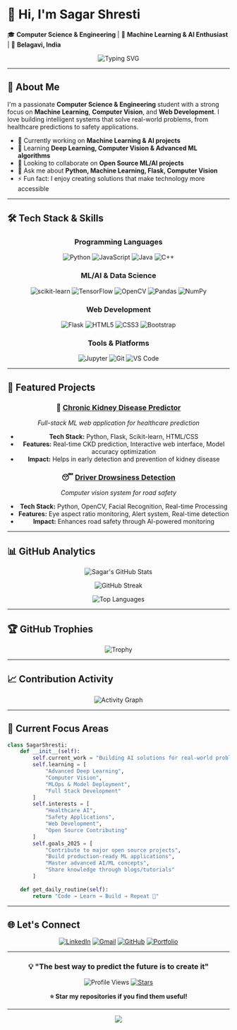 # 👋 Hi, I'm Sagar Shresti

🎓 **Computer Science & Engineering** | 🤖 **Machine Learning & AI Enthusiast** | 📍 **Belagavi, India**

<div align="center">
  <img src="https://readme-typing-svg.herokuapp.com?font=Fira+Code&size=22&pause=1000&color=58A6FF&width=600&lines=Machine+Learning+Developer;Full+Stack+Web+Developer;AI+%26+Computer+Vision+Enthusiast;Always+Learning+New+Technologies" alt="Typing SVG" />
</div>

---

## 💫 About Me

I'm a passionate **Computer Science & Engineering** student with a strong focus on **Machine Learning**, **Computer Vision**, and **Web Development**. I love building intelligent systems that solve real-world problems, from healthcare predictions to safety applications.

- 🔭 Currently working on **Machine Learning & AI projects**
- 🌱 Learning **Deep Learning, Computer Vision & Advanced ML algorithms**
- 👯 Looking to collaborate on **Open Source ML/AI projects**
- 💬 Ask me about **Python, Machine Learning, Flask, Computer Vision**
- ⚡ Fun fact: I enjoy creating solutions that make technology more accessible

---

## 🛠️ Tech Stack & Skills

<div align="center">

### Programming Languages
![Python](https://img.shields.io/badge/Python-3776AB?style=for-the-badge&logo=python&logoColor=white)
![JavaScript](https://img.shields.io/badge/JavaScript-F7DF1E?style=for-the-badge&logo=javascript&logoColor=black)
![Java](https://img.shields.io/badge/Java-ED8B00?style=for-the-badge&logo=java&logoColor=white)
![C++](https://img.shields.io/badge/C%2B%2B-00599C?style=for-the-badge&logo=c%2B%2B&logoColor=white)

### ML/AI & Data Science
![scikit-learn](https://img.shields.io/badge/scikit--learn-F7931E?style=for-the-badge&logo=scikit-learn&logoColor=white)
![TensorFlow](https://img.shields.io/badge/TensorFlow-FF6F00?style=for-the-badge&logo=TensorFlow&logoColor=white)
![OpenCV](https://img.shields.io/badge/OpenCV-27338e?style=for-the-badge&logo=OpenCV&logoColor=white)
![Pandas](https://img.shields.io/badge/Pandas-2C2D72?style=for-the-badge&logo=pandas&logoColor=white)
![NumPy](https://img.shields.io/badge/Numpy-777BB4?style=for-the-badge&logo=numpy&logoColor=white)

### Web Development
![Flask](https://img.shields.io/badge/Flask-000000?style=for-the-badge&logo=flask&logoColor=white)
![HTML5](https://img.shields.io/badge/HTML5-E34F26?style=for-the-badge&logo=html5&logoColor=white)
![CSS3](https://img.shields.io/badge/CSS3-1572B6?style=for-the-badge&logo=css3&logoColor=white)
![Bootstrap](https://img.shields.io/badge/Bootstrap-563D7C?style=for-the-badge&logo=bootstrap&logoColor=white)

### Tools & Platforms
![Jupyter](https://img.shields.io/badge/Jupyter-F37626.svg?&style=for-the-badge&logo=Jupyter&logoColor=white)
![Git](https://img.shields.io/badge/GIT-E44C30?style=for-the-badge&logo=git&logoColor=white)
![VS Code](https://img.shields.io/badge/VSCode-0078D4?style=for-the-badge&logo=visual%20studio%20code&logoColor=white)

</div>

---

## 🚀 Featured Projects

<div align="center">

### 🏥 [Chronic Kidney Disease Predictor](https://github.com/Sagarshresti18/ckd-predictor)
*Full-stack ML web application for healthcare prediction*
- **Tech Stack:** Python, Flask, Scikit-learn, HTML/CSS
- **Features:** Real-time CKD prediction, Interactive web interface, Model accuracy optimization
- **Impact:** Helps in early detection and prevention of kidney disease

### 😴 [Driver Drowsiness Detection](https://github.com/Sagarshresti18/DriverDrowsinessDetection)
*Computer vision system for road safety*
- **Tech Stack:** Python, OpenCV, Facial Recognition, Real-time Processing
- **Features:** Eye aspect ratio monitoring, Alert system, Real-time detection
- **Impact:** Enhances road safety through AI-powered monitoring

</div>

---

## 📊 GitHub Analytics

<div align="center">

![Sagar's GitHub Stats](https://github-readme-stats.vercel.app/api?username=Sagarshresti18&show_icons=true&theme=tokyonight&count_private=true&hide_border=true)

![GitHub Streak](https://github-readme-streak-stats.herokuapp.com/?user=Sagarshresti18&theme=tokyonight&hide_border=true)

![Top Languages](https://github-readme-stats.vercel.app/api/top-langs/?username=Sagarshresti18&layout=compact&theme=tokyonight&hide_border=true)

</div>

---

## 🏆 GitHub Trophies

<div align="center">

![Trophy](https://github-profile-trophy.vercel.app/?username=Sagarshresti18&theme=tokyonight&no-frame=true&margin-w=15&margin-h=15)

</div>

---

## 📈 Contribution Activity

<div align="center">

![Activity Graph](https://github-readme-activity-graph.vercel.app/graph?username=Sagarshresti18&theme=tokyo-night&hide_border=true)

</div>

---

## 🎯 Current Focus Areas

```python
class SagarShresti:
    def __init__(self):
        self.current_work = "Building AI solutions for real-world problems"
        self.learning = [
            "Advanced Deep Learning",
            "Computer Vision",
            "MLOps & Model Deployment",
            "Full Stack Development"
        ]
        self.interests = [
            "Healthcare AI",
            "Safety Applications",
            "Web Development",
            "Open Source Contributing"
        ]
        self.goals_2025 = [
            "Contribute to major open source projects",
            "Build production-ready ML applications",
            "Master advanced AI/ML concepts",
            "Share knowledge through blogs/tutorials"
        ]
    
    def get_daily_routine(self):
        return "Code → Learn → Build → Repeat 🔄"
```

---

## 🌐 Let's Connect

<div align="center">

[![LinkedIn](https://img.shields.io/badge/LinkedIn-0077B5?style=for-the-badge&logo=linkedin&logoColor=white)](https://linkedin.com/in/sagar-shresti)
[![Gmail](https://img.shields.io/badge/Gmail-D14836?style=for-the-badge&logo=gmail&logoColor=white)](sagar18reshmi@gmail.com)
[![GitHub](https://img.shields.io/badge/GitHub-100000?style=for-the-badge&logo=github&logoColor=white)](https://github.com/Sagarshresti18)
[![Portfolio](https://img.shields.io/badge/Portfolio-000000?style=for-the-badge&logo=notion&logoColor=white)](https://your-portfolio.com)

</div>

---

<div align="center">

### 💡 "The best way to predict the future is to create it" 

![Profile Views](https://komarev.com/ghpvc/?username=Sagarshresti18&style=for-the-badge&color=brightgreen)
[![Stars](https://img.shields.io/github/stars/Sagarshresti18?affiliations=OWNER%2CCOLLABORATOR&style=for-the-badge)](https://github.com/Sagarshresti18)

**⭐ Star my repositories if you find them useful!**

</div>

---

<div align="center">
  <img src="https://capsule-render.vercel.app/api?type=waving&color=gradient&height=100&section=footer&width=100%"/>
</div>
